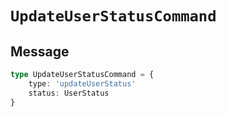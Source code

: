 # `UpdateUserStatusCommand`

## Message

```ts
type UpdateUserStatusCommand = {
    type: 'updateUserStatus'
    status: UserStatus
}
```
